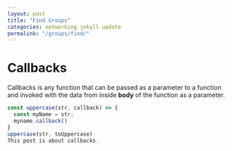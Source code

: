 ```yaml
---
layout: post
title: "Find Groups"
categories: networking jekyll update
permalink: "/groups/find/"
---
```


# Callbacks

Callbacks is any function that can be passed as a parameter to a function and invoked with the data from inside **body** of the function as a parameter.

```js
const uppercase(str, callback) => {
  const myName = str;
  myname.callback()
}
uppercase(str, toUppercase)
This post is about callbacks.
```
